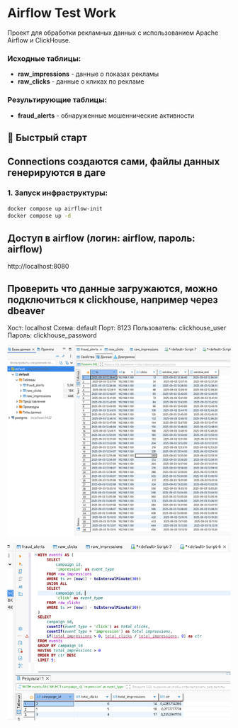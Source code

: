 # Airflow Test Work

Проект для обработки рекламных данных с использованием Apache Airflow и ClickHouse.

### Исходные таблицы:
- **raw_impressions** - данные о показах рекламы
- **raw_clicks** - данные о кликах по рекламе

### Результирующие таблицы:
- **fraud_alerts** - обнаруженные мошеннические активности

## 🚀 Быстрый старт

## Connections создаются сами, файлы данных генерируются в даге

### 1. Запуск инфраструктуры:
```bash
docker compose up airflow-init
docker compose up -d
```

## Доступ в airflow (логин: airflow, пароль: airflow)

http://localhost:8080

## Проверить что данные загружаются, можно подключиться к clickhouse, например через dbeaver

Хост: localhost
Схема: default
Порт: 8123
Пользователь: clickhouse_user
Пароль: clickhouse_password

![Таблица fraud_alerts](images/fraud_alerts.png)

![Запрос Топ-5 кампаний по CTR за последние 30 минут](images/top5_campaigns.png)

